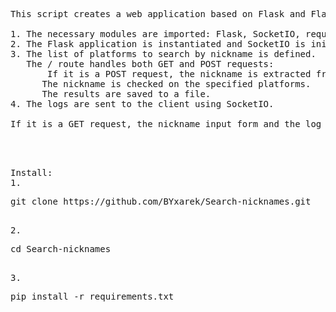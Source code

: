 <pre>This script creates a web application based on Flask and Flask-SocketIO. Here's how it works using HTML:

1. The necessary modules are imported: Flask, SocketIO, requests, and os.
2. The Flask application is instantiated and SocketIO is initialized.
3. The list of platforms to search by nickname is defined.
   The / route handles both GET and POST requests:
       If it is a POST request, the nickname is extracted from the form.
      The nickname is checked on the specified platforms.
      The results are saved to a file.
4. The logs are sent to the client using SocketIO.

If it is a GET request, the nickname input form and the log block are displayed.</pre>
<pre>



Install:
1. <p>git clone https://github.com/BYxarek/Search-nicknames.git</p>
2. <p>cd Search-nicknames</p>
3. <p>pip install -r requirements.txt</p>
</pre>
